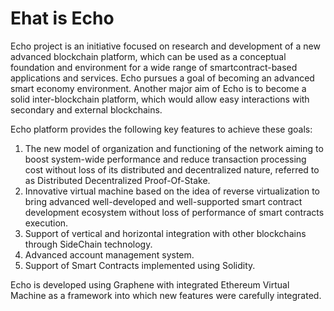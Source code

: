 # Ehat is Echo

Echo project is an initiative focused on research and development of a new advanced blockchain platform, which can be used as a conceptual foundation and environment for a wide range of smartcontract-based applications and services. Echo pursues a goal of becoming an advanced smart economy environment. Another major aim of Echo is to become a solid inter-blockchain platform, which would allow easy interactions with secondary and external blockchains. 

Echo platform provides the following key features to achieve these goals:

1. The new model of organization and functioning of the network aiming to boost system-wide performance and reduce transaction processing cost without loss of its distributed and decentralized nature, referred to as Distributed Decentralized Proof-Of-Stake.
2. Innovative virtual machine based on the idea of reverse virtualization to bring advanced well-developed and well-supported smart contract development ecosystem without loss of performance of smart contracts execution.
3. Support of vertical and horizontal integration with other blockchains through SideChain technology.
4. Advanced account management system.
5. Support of Smart Contracts implemented using Solidity.

Echo is developed using Graphene with integrated Ethereum Virtual Machine as a framework into which new features were carefully integrated.